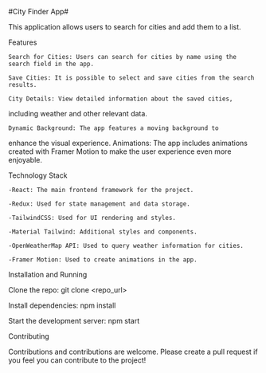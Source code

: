 #City Finder App#

This application allows users to search for cities and add them to a list.

Features

	Search for Cities: Users can search for cities by name using the search field in the app.
 
	Save Cities: It is possible to select and save cities from the search results.
 
	City Details: View detailed information about the saved cities, 
 including weather and other relevant data.
 
	Dynamic Background: The app features a moving background to 
 enhance the visual experience.
	Animations: The app includes animations created with Framer Motion to make 
 the user experience even more enjoyable.

Technology Stack

	-React: The main frontend framework for the project.
 
	-Redux: Used for state management and data storage.
 
	-TailwindCSS: Used for UI rendering and styles.
 
	-Material Tailwind: Additional styles and components.
 
	-OpenWeatherMap API: Used to query weather information for cities.
 
	-Framer Motion: Used to create animations in the app.

Installation and Running

Clone the repo: git clone <repo_url>

Install dependencies: npm install

Start the development server: npm start

Contributing

Contributions and contributions are welcome. Please create a pull request if you feel you can contribute to the project!
